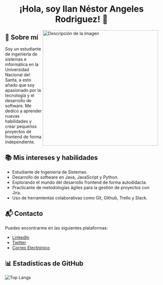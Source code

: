 <h1 align="center">
 ¡Hola, soy Ilan Néstor Angeles Rodriguez! 👋
</h1>
  <img  align='right' src="https://github.com/ilanangelesrodriguez/ilanangelesrodriguez/blob/main/code_typing.png?raw=true" alt="Descripción de la imagen" width="380"> 

## 💼 Sobre mí
Soy un estudiante de ingeniería de sistemas e informática en la Universidad Nacional del Santa, a esto añado que soy apasionado por la tecnología y el desarrollo de software. Me dedico a aprender nuevas habilidades y crear pequeños proyectos de frontend de forma independiente.

## 📚 Mis intereses y habilidades

- Estudiante de Ingeniería de Sistemas.
- Desarrollo de software en Java, JavaScript y Python.
- Explorando el mundo del desarrollo frontend de forma autodidacta.
- Practicante de metodologías ágiles para la gestión de proyectos con Jira.
- Uso de herramientas colaborativas como Git, Github, Trello y Slack.

## 📬 Contacto

Puedes encontrarme en las siguientes plataformas:

- [LinkedIn](enlace-a-tu-perfil-de-LinkedIn)
- [Twitter](https://pe.linkedin.com/in/ilannestorangelesrodriguez)
- [Correo Electrónico](correo@example.com)

## 📊 Estadísticas de GitHub
 ![Top Langs](https://github-readme-stats.vercel.app/api/top-langs/?username=ilanangelesrodriguez&theme=github_dark&layout=compact)  

